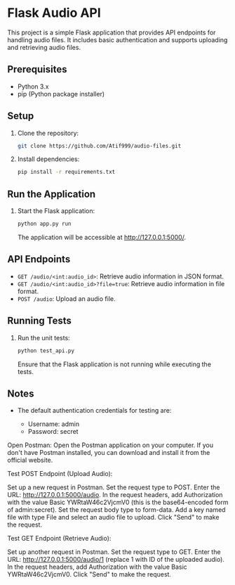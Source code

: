 # Flask Audio API

This project is a simple Flask application that provides API endpoints for handling audio files. It includes basic authentication and supports uploading and retrieving audio files.

## Prerequisites

- Python 3.x
- pip (Python package installer)

## Setup

1. Clone the repository:

   ```bash
   git clone https://github.com/Atif999/audio-files.git

   ```

2. Install dependencies:

   ```bash
   pip install -r requirements.txt
   ```

## Run the Application

1. Start the Flask application:

   ```bash
   python app.py run
   ```

   The application will be accessible at http://127.0.0.1:5000/.

## API Endpoints

- `GET /audio/<int:audio_id>`: Retrieve audio information in JSON format.
- `GET /audio/<int:audio_id>?file=true`: Retrieve audio information in file format.
- `POST /audio`: Upload an audio file.

## Running Tests

1. Run the unit tests:

   ```bash
   python test_api.py
   ```

   Ensure that the Flask application is not running while executing the tests.

## Notes

- The default authentication credentials for testing are:

  - Username: admin
  - Password: secret

Open Postman:
Open the Postman application on your computer. If you don't have Postman installed, you can download and install it from the official website.

Test POST Endpoint (Upload Audio):

Set up a new request in Postman.
Set the request type to POST.
Enter the URL: http://127.0.0.1:5000/audio.
In the request headers, add Authorization with the value Basic YWRtaW46c2VjcmV0 (this is the base64-encoded form of admin:secret).
Set the request body type to form-data.
Add a key named file with type File and select an audio file to upload.
Click "Send" to make the request.

Test GET Endpoint (Retrieve Audio):

Set up another request in Postman.
Set the request type to GET.
Enter the URL: http://127.0.0.1:5000/audio/1 (replace 1 with ID of the uploaded audio).
In the request headers, add Authorization with the value Basic YWRtaW46c2VjcmV0.
Click "Send" to make the request.
